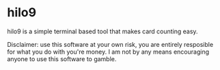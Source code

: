 # hilo9
hilo9 is a simple terminal based tool that makes card counting easy.

Disclaimer: use this software at your own risk, you are entirely resposible
for what you do with you're money. I am not by any means encouraging anyone to 
use this software to gamble.